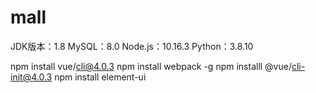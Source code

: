 # mall

JDK版本：1.8 MySQL：8.0 Node.js：10.16.3 Python：3.8.10

npm install vue/cli@4.0.3 npm install webpack -g npm installl @vue/cli-init@4.0.3 npm install element-ui